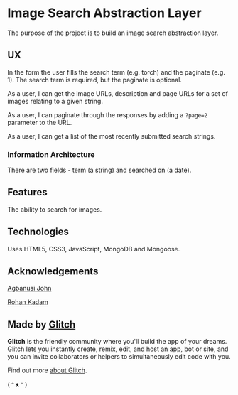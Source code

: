 # Image Search Abstraction Layer

The purpose of the project is to build an image search abstraction layer.

## UX

In the form the user fills the search term (e.g. torch) and the paginate (e.g. 1).  The search term is
required, but the paginate is optional.

As a user, I can get the image URLs, description and page URLs for a set of images relating to a given string.

As a user, I can paginate through the responses by adding a `?page=2` parameter to the URL.

As a user, I can get a list of the most recently submitted search strings.

### Information Architecture

There are two fields - term (a string) and searched on (a date).

## Features

The ability to search for images.

## Technologies

Uses HTML5, CSS3, JavaScript, MongoDB and Mongoose.


## Acknowledgements

[Agbanusi John](https://dev.to/agbanusi/fcc-project-4-image-search-abstraction-layer-fk4)

[Rohan Kadam](https://https://github.com/rohankadam1395)

## Made by [Glitch](https://glitch.com/)

**Glitch** is the friendly community where you'll build the app of your dreams. Glitch lets you instantly create, remix, edit, and host an app, bot or site, and you can invite collaborators or helpers to simultaneously edit code with you.

Find out more [about Glitch](https://glitch.com/about).

( ᵔ ᴥ ᵔ )